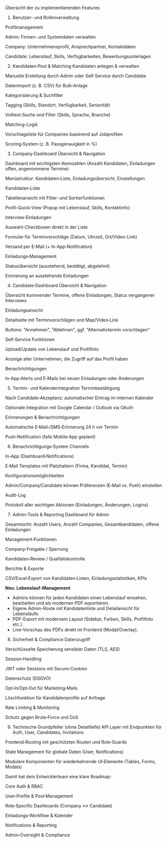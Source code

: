 Übersicht der zu implementierenden Features

1. Benutzer- und Rollenverwaltung


Profilmanagement

Admin: Firmen‑ und Systemdaten verwalten

Company: Unternehmensprofil, Ansprechpartner, Kontaktdaten

Candidate: Lebenslauf, Skills, Verfügbarkeiten, Bewerbungsunterlagen

2. Kandidaten‑Pool & Matching
Kandidaten anlegen & verwalten

Manuelle Erstellung durch Admin oder Self‑Service durch Candidate

Datenimport (z. B. CSV) für Bulk‑Anlage

Kategorisierung & Suchfilter

Tagging (Skills, Standort, Verfügbarkeit, Seniorität)

Volltext‑Suche und Filter (Skills, Sprache, Branche)

Matching-Logik

Vorschlagsliste für Companies basierend auf Jobprofilen

Scoring‑System (z. B. Passgenauigkeit in %)

3. Company‑Dashboard
Übersicht & Navigation

Dashboard mit wichtigsten Kennzahlen (Anzahl Kandidaten, Einladungen offen, angenommene Termine)

Menüstruktur: Kandidaten‑Liste, Einladungsübersicht, Einstellungen

Kandidaten‑Liste

Tabellenansicht mit Filter‑ und Sortierfunktionen

Profil-Quick‑View (Popup mit Lebenslauf, Skills, Kontaktinfo)

Interview‑Einladungen

Auswahl-Checkboxen direkt in der Liste

Formular für Terminvorschläge (Datum, Uhrzeit, Ort/Video-Link)

Versand per E‑Mail (+ In-App‑Notification)

Einladungs‑Management

Statusübersicht (ausstehend, bestätigt, abgelehnt)

Erinnerung an ausstehende Einladungen

4. Candidate‑Dashboard
Übersicht & Navigation

Übersicht kommender Termine, offene Einladungen, Status vergangener Interviews

Einladungsansicht

Detailseite mit Terminvorschlägen und Map/Video‑Link

Buttons: "Annehmen", "Ablehnen", ggf. "Alternativ­termin vorschlagen"

Self‑Service Funktionen

Upload/Update von Lebenslauf und Profilfoto

Anzeige aller Unternehmen, die Zugriff auf das Profil haben

Benachrichtigungen

In-App‑Alerts und E‑Mails bei neuen Einladungen oder Änderungen

5. Termin- und Kalenderintegration
Terminbestätigung

Nach Candidate‑Akzeptanz: automatischer Eintrag im internen Kalender

Optionale Integration mit Google Calendar / Outlook via OAuth

Erinnerungen & Benachrichtigungen

Automatische E‑Mail‑/SMS‑Erinnerung 24 h vor Termin

Push‑Notification (falls Mobile‑App geplant)

6. Benachrichtigungs‑System
Channels

In-App (Dashboard‑Notifications)

E‑Mail Templates mit Platzhaltern (Firma, Kandidat, Termin)

Konfigurations­möglichkeiten

Admin/Company/Candidate können Präferenzen (E‑Mail vs. Push) einstellen

Audit-Log

Protokoll aller wichtigen Aktionen (Einladungen, Änderungen, Logins)

7. Admin‑Tools & Reporting
Dashboard für Admin

Gesamtsicht: Anzahl Users, Anzahl Companies, Gesamtkandidaten, offene Einladungen

Management‑Funktionen

Company‑Freigabe / Sperrung

Kandidaten‑Review / Qualitätskontrolle

Berichte & Exporte

CSV/Excel‑Export von Kandidaten‑Listen, Einladungsstatistiken, KPIs

**Neu: Lebenslauf-Management**
- Admins können für jeden Kandidaten einen Lebenslauf einsehen, bearbeiten und als modernen PDF exportieren.
- Eigene Admin-Route mit Kandidatenliste und Detailansicht für Lebensläufe.
- PDF-Export mit modernem Layout (Sidebar, Farben, Skills, Profilfoto etc.).
- Live-Vorschau des PDFs direkt im Frontend (Modal/Overlay).

8. Sicherheit & Compliance
Datenzugriff

Verschlüsselte Speicherung sensibler Daten (TLS, AES)

Session‑Handling

JWT oder Sessions mit Secure‑Cookies

Datenschutz (DSGVO)

Opt‑In/Opt‑Out für Marketing‑Mails

Lösch­funktion für Kandidatenprofile auf Anfrage

Rate Limiting & Monitoring

Schutz gegen Brute‑Force und DoS

9. Technische Grundpfeiler (ohne Detailtiefe)
API Layer mit Endpunkten für Auth, User, Candidates, Invitations

Frontend‑Routing mit geschützten Routen und Role‑Guards

State Management für globale Daten (User, Notifications)

Modulare Komponenten für wiederkehrende UI‑Elemente (Tables, Forms, Modals)

Damit hat dein Entwicklerteam eine klare Roadmap:

Core Auth & RBAC

User‑Profile & Pool‑Management

Role‑Specific Dashboards (Company ↔ Candidate)

Einladungs‑Workflow & Kalender

Notifications & Reporting

Admin‑Oversight & Compliance